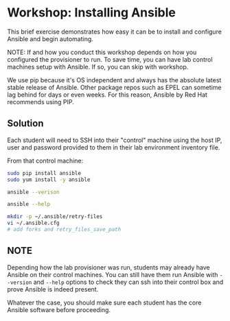 # Workshop: Installing Ansible

This brief exercise demonstrates how easy it can be to install and configure Ansible and begin automating.

NOTE: If and how you conduct this workshop depends on how you configured the provisioner to run. To save time, you can have lab control machines setup with Ansible. If so, you can skip with workshop.

We use pip because it's OS independent and always has the absolute latest stable release of Ansible. Other package repos such as EPEL can sometime lag behind for days or even weeks. For this reason, Ansible by Red Hat recommends using PIP.

## Solution

Each student will need to SSH into their "control" machine using the host IP, user and password provided to them in their lab environment inventory file.

From that control machine:

```bash
sudo pip install ansible
sudo yum install -y ansible

ansible --verison

ansible --help

mkdir -p ~/.ansible/retry-files
vi ~/.ansible.cfg
# add forks and retry_files_save_path


```

## NOTE

Depending how the lab provisioner was run, students may already have Ansible on their control machines. You can still have them run Ansible with `--version` and `--help` options to check they can ssh into their control box and prove Ansible is indeed present.

Whatever the case, you should make sure each student has the core Ansible software before proceeding.

